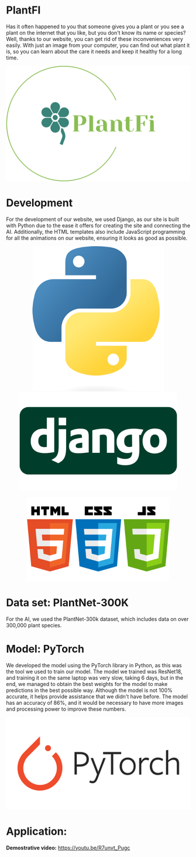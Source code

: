 # PlantFI
Has it often happened to you that someone gives you a plant or you see a plant on the internet that you like, but you don't know its name or species? Well, thanks to our website, you can get rid of these inconveniences very easily. With just an image from your computer, you can find out what plant it is, so you can learn about the care it needs and keep it healthy for a long time.
<p align="center">
<img src='images/logo-no-background.png' width='540'>
</p>


# Development
For the development of our website, we used Django, as our site is built with Python due to the ease it offers for creating the site and connecting the AI. Additionally, the HTML templates also include JavaScript programming for all the animations on our website, ensuring it looks as good as possible.
<p align="center">
<img src='images/Python-logo-notext.svg.png' width='360'>
<img src='images/Django-Logo.png' width='430'>
</p>


<p align="center">
<img src='images/logo-html-5-css-javascript-source-code-for-the-taking-23.png' width='390'>
</p>



# Data set: PlantNet-300K

For the AI, we used the PlantNet-300k dataset, which includes data on over 300,000 plant species.

# Model: PyTorch
We developed the model using the PyTorch library in Python, as this was the tool we used to train our model. The model we trained was ResNet18, and training it on the same laptop was very slow, taking 6 days, but in the end, we managed to obtain the best weights for the model to make predictions in the best possible way. Although the model is not 100% accurate, it helps provide assistance that we didn't have before. The model has an accuracy of 86%, and it would be necessary to have more images and processing power to improve these numbers.

<p align="center">
<img src='images/pytorch_logo_icon_169823.png' width='540'>
</p>

# Application:
**Demostrative video:** https://youtu.be/R7unvt_Pugc
